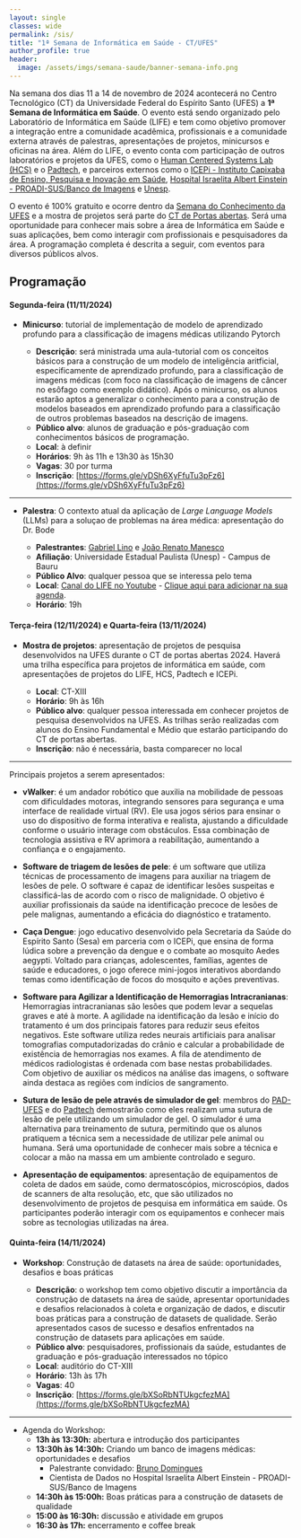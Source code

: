 ```yaml
---
layout: single
classes: wide
permalink: /sis/
title: "1ª Semana de Informática em Saúde - CT/UFES"
author_profile: true
header:
  image: /assets/imgs/semana-saude/banner-semana-info.png
---
```


Na semana dos dias 11 a 14 de novembro de 2024 acontecerá no Centro Tecnológico (CT) da Universidade Federal do Espírito Santo (UFES) a **1ª Semana de Informática em Saúde**. O evento está sendo organizado pelo Laboratório de Informática em Saúde (LIFE) e tem como objetivo promover a integração entre a comunidade acadêmica, profissionais e a comunidade externa através de palestras, apresentações de projetos, minicursos e oficinas na área. Além do LIFE, o evento conta com participação de outros laboratórios e projetos da UFES, como o [Human Centered Systems Lab (HCS)](https://www.instagram.com/hcs.ufes/) e o [Padtech](https://www.instagram.com/padtechufes/), e parceiros externos como o [ICEPi - Instituto Capixaba de Ensino, Pesquisa e Inovação em Saúde](https://icepi.es.gov.br/), [Hospital Israelita Albert Einstein - PROADI-SUS/Banco de Imagens](https://www.proadi-sus.org.br/projeto/banco-de-imagens1) e [Unesp](https://www2.unesp.br/).


O evento é 100% gratuito e ocorre dentro da [Semana do Conhecimento da UFES](https://www.ufes.br/conteudo/semana-do-conhecimento-2024-acontece-em-novembro-nos-quatro-campi-da-ufes-agende-se) e a mostra de projetos será parte do [CT de Portas abertas](https://www.instagram.com/ct.ufes/p/Cyg1Z2rPVn4/?img_index=1). Será uma oportunidade para conhecer mais sobre a área de Informática em Saúde e suas aplicações, bem como interagir com profissionais e pesquisadores da área. A programação completa é descrita a seguir, com eventos para diversos públicos alvos.

## Programação

#### Segunda-feira (11/11/2024)

- **Minicurso**: tutorial de implementação de modelo de aprendizado profundo para a classificação de imagens médicas utilizando Pytorch

    - **Descrição**: será ministrada uma aula-tutorial com os conceitos básicos para a construção de um modelo de inteligência aritficial, especificamente de aprendizado profundo, para a classificação de imagens médicas (com foco na classificação de imagens de câncer no esôfago como exemplo didático). Após o minicurso, os alunos estarão aptos a generalizar o conhecimento para a construção de modelos baseados em aprendizado profundo para a classificação de outros problemas baseados na descrição de imagens.
  - **Público alvo**: alunos de graduação e pós-graduação com conhecimentos básicos de programação.
  - **Local**: à definir
  - **Horários**: 9h às 11h e 13h30 às 15h30
  - **Vagas**: 30 por turma
  - **Inscrição**: [https://forms.gle/vDSh6XyFfuTu3pFz6](https://forms.gle/vDSh6XyFfuTu3pFz6)


____

- **Palestra**: O contexto atual da aplicação de *Large Language Models* (LLMs) para a soluçao de problemas na área médica: apresentação do Dr. Bode
  
  - **Palestrantes**: [Gabriel Lino](https://www.linkedin.com/in/gabriel-lino-garcia-499266183/) e [João Renato Manesco](https://www.linkedin.com/in/joao-renato/)
  - **Afiliação**: Universidade Estadual Paulista (Unesp) - Campus de Bauru
  - **Público Alvo**: qualquer pessoa que se interessa pelo tema
  - **Local**: [Canal do LIFE no Youtube](https://www.youtube.com/watch?v=J1tpr--vJaw) - [Clique aqui para adicionar na sua agenda](https://calendar.google.com/calendar/event?action=TEMPLATE&amp;tmeid=M3ZrdHAxMjVhNW1yZDFkdGVlNW11ZDF1cjkgbGlmZUBpbmYudWZlcy5icg&amp;tmsrc=life%40inf.ufes.br).
  - **Horário**: 19h

#### Terça-feira (12/11/2024) e Quarta-feira (13/11/2024)

- **Mostra de projetos**: apresentação de projetos de pesquisa desenvolvidos na UFES durante o CT de portas abertas 2024. Haverá uma trilha específica para projetos de informática em saúde, com apresentações de projetos do LIFE, HCS, Padtech e ICEPi.

  - **Local**: CT-XIII
  - **Horário**: 9h às 16h
  - **Público alvo**: qualquer pessoa interessada em conhecer projetos de pesquisa desenvolvidos na UFES. As trilhas serão realizadas com alunos do Ensino Fundamental e Médio que estarão participando do CT de portas abertas.
  - **Inscrição**: não é necessária, basta comparecer no local

___ 

Principais projetos a serem apresentados:

- **vWalker**: é um andador robótico que auxilia na mobilidade de pessoas com dificuldades motoras, integrando sensores para segurança e uma interface de realidade virtual (RV). Ele usa jogos sérios para ensinar o uso do dispositivo de forma interativa e realista, ajustando a dificuldade conforme o usuário interage com obstáculos. Essa combinação de tecnologia assistiva e RV aprimora a reabilitação, aumentando a confiança e o engajamento.

- **Software de triagem de lesões de pele**: é um software que utiliza técnicas de processamento de imagens para auxiliar na triagem de lesões de pele. O software é capaz de identificar lesões suspeitas e classificá-las de acordo com o risco de malignidade. O objetivo é auxiliar profissionais da saúde na identificação precoce de lesões de pele malignas, aumentando a eficácia do diagnóstico e tratamento.

- **Caça Dengue**: jogo educativo desenvolvido pela Secretaria da Saúde do Espírito Santo (Sesa) em parceria com o ICEPi, que ensina de forma lúdica sobre a prevenção da dengue e o combate ao mosquito Aedes aegypti. Voltado para crianças, adolescentes, famílias, agentes de saúde e educadores, o jogo oferece mini-jogos interativos abordando temas como identificação de focos do mosquito e ações preventivas.

- **Software para Agilizar a Identificação de Hemorragias Intracranianas**: Hemorragias intracranianas são lesões  que podem levar a sequelas graves e até à morte. A agilidade na identificação da lesão e início do tratamento é um dos principais fatores para reduzir seus efeitos negativos. Este software utiliza redes neurais artificiais para analisar  tomografias computadorizadas do crânio e calcular a probabilidade de existência de hemorragias nos exames. A fila de atendimento de médicos radiologistas é ordenada com base nestas probabilidades. Com objetivo de auxiliar os médicos na análise das imagens, o software ainda destaca as regiões com indícios de sangramento.

- **Sutura de lesão de pele através de simulador de gel**: membros do [PAD-UFES](https://pad.ufes.br/) e do [Padtech](https://pad.ufes.br/padtech) demostrarão como eles realizam uma sutura de lesão de pele utilizando um simulador de gel. O simulador é uma alternativa para treinamento de sutura, permitindo que os alunos pratiquem a técnica sem a necessidade de utilizar pele animal ou humana. Será uma oportunidade de conhecer mais sobre a técnica e colocar a mão na massa em um ambiente controlado e seguro.

- **Apresentação de equipamentos**: apresentação de equipamentos de coleta de dados em saúde, como dermatoscópios, microscópios, dados de scanners de alta resolução, etc, que são utilizados no desenvolvimento de projetos de pesquisa em informática em saúde. Os participantes poderão interagir com os equipamentos e conhecer mais sobre as tecnologias utilizadas na área.



#### Quinta-feira (14/11/2024)

- **Workshop**: Construção de datasets na área de saúde: oportunidades, desafios e boas práticas

  - **Descrição**: o workshop tem como objetivo discutir a importância da construção de datasets na área de saúde, apresentar oportunidades e desafios relacionados à coleta e organização de dados, e discutir boas práticas para a construção de datasets de qualidade. Serão apresentados casos de sucesso e desafios enfrentados na construção de datasets para aplicações em saúde.
  - **Público alvo**: pesquisadores, profissionais da saúde, estudantes de graduação e pós-graduação interessados no tópico
  - **Local**: auditório do CT-XIII
  - **Horário**: 13h às 17h
  - **Vagas**: 40
  - **Inscrição**: [https://forms.gle/bXSoRbNTUkgcfezMA](https://forms.gle/bXSoRbNTUkgcfezMA)

____
- Agenda do Workshop:
  - **13h às 13:30h:** abertura e introdução dos participantes
  - **13:30h às 14:30h:** Criando um banco de imagens médicas: oportunidades e desafios
    - Palestrante convidado: [Bruno Domingues](https://www.linkedin.com/in/bruno-domingues-oliveira-05644414b?miniProfileUrn=urn%3Ali%3Afs_miniProfile%3AACoAACQxv0IBNMHJVSulStdzGp7MuD8ZLxGNmrg&lipi=urn%3Ali%3Apage%3Ad_flagship3_search_srp_all%3BSw78zN6hSmWbzQa%2Bsp2KsQ%3D%3D)
    - Cientista de Dados no Hospital Israelita Albert Einstein - PROADI-SUS/Banco de Imagens
  - **14:30h às 15:00h:** Boas práticas para a construção de datasets de qualidade
  - **15:00 às 16:30h:** discussão e atividade em grupos
  - **16:30 às 17h:** encerramento e coffee break  




